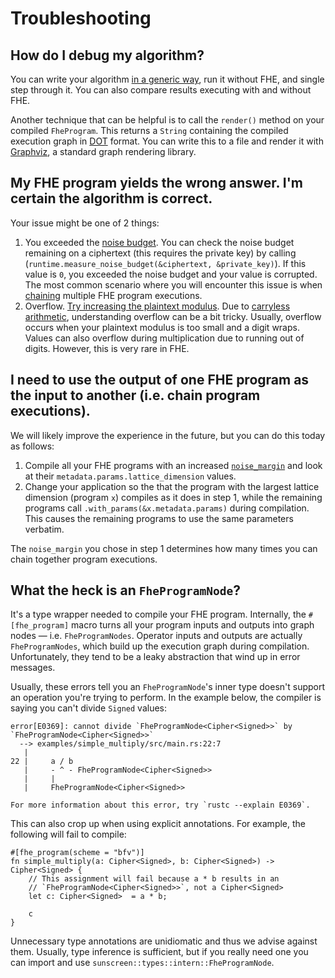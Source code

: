 # Troubleshooting
## How do I debug my algorithm?
You can write your algorithm [in a generic way](/fhe_programs/plaintext_execution.md), run it without FHE, and single step through it.
You can also compare results executing with and without FHE.

Another technique that can be helpful is to call the `render()` method on your compiled `FheProgram`. This returns a `String` containing the compiled execution graph in [DOT](https://www.graphviz.org/doc/info/lang.html) format. You can write this to a file and render it with [Graphviz](https://graphviz.org/), a standard graph rendering library.

## My FHE program yields the wrong answer. I'm certain the algorithm is correct.
Your issue might be one of 2 things:
1. You exceeded the [noise budget](/advanced/noise_margin.md). You can check the noise budget remaining on a ciphertext (this requires the private key) by calling (`runtime.measure_noise_budget(&ciphertext, &private_key)`). If this value is `0`, you exceeded the noise budget and your value is corrupted. The most common scenario where you will encounter this issue is when [chaining](#i-need-to-use-the-output-of-one-fhe-program-as-the-input-to-another-ie-chain-program-executions) multiple FHE program executions.
2. Overflow. [Try increasing the plaintext modulus](/advanced/plain_modulus/choosing_plain_modulus.md). Due to [carryless arithmetic](/advanced/carryless_arithmetic.md), understanding overflow can be a bit tricky. Usually, overflow occurs when your plaintext modulus is too small and a digit wraps. Values can also overflow during multiplication due to running out of digits. However, this is very rare in FHE.

## I need to use the output of one FHE program as the input to another (i.e. chain program executions).
We will likely improve the experience in the future, but you can do this today as follows:

1. Compile all your FHE programs with an increased [`noise_margin`](/advanced/noise_margin.md#changing-the-noise-margin) and look at their `metadata.params.lattice_dimension` values.
2. Change your application so the that the program with the largest lattice dimension (program `x`) compiles as it does in step 1, while the remaining programs call `.with_params(&x.metadata.params)` during compilation. This causes the remaining programs to use the same parameters verbatim.

The `noise_margin` you chose in step 1 determines how many times you can chain together program executions.

## What the heck is an `FheProgramNode`?
It's a type wrapper needed to compile your FHE program. Internally, the `#[fhe_program]` macro turns all your program inputs and outputs into graph nodes &mdash; i.e. `FheProgramNodes`. Operator inputs and outputs are actually `FheProgramNodes`, which build up the execution graph during compilation. Unfortunately, they tend to be a leaky abstraction that wind up in error messages.

Usually, these errors tell you an `FheProgramNode`'s inner type doesn't
support an operation you're trying to perform. In the example below, the compiler is saying you can't divide `Signed` values:

```ignore
error[E0369]: cannot divide `FheProgramNode<Cipher<Signed>>` by `FheProgramNode<Cipher<Signed>>`
  --> examples/simple_multiply/src/main.rs:22:7
   |
22 |     a / b
   |     - ^ - FheProgramNode<Cipher<Signed>>
   |     |
   |     FheProgramNode<Cipher<Signed>>

For more information about this error, try `rustc --explain E0369`.
```

This can also crop up when using explicit annotations. For example, the following will fail to compile:

```rust,no_run,compile_fail
#[fhe_program(scheme = "bfv")]
fn simple_multiply(a: Cipher<Signed>, b: Cipher<Signed>) -> Cipher<Signed> {
    // This assignment will fail because a * b results in an
    // `FheProgramNode<Cipher<Signed>>`, not a Cipher<Signed>
    let c: Cipher<Signed>  = a * b;

    c
}
```

Unnecessary type annotations are unidiomatic and thus we advise against them. Usually, type inference is sufficient, but if you really need one you can import and use `sunscreen::types::intern::FheProgramNode`.
